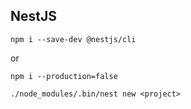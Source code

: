 ## NestJS

```
npm i --save-dev @nestjs/cli
```
or 
```
npm i --production=false
```

```
./node_modules/.bin/nest new <project>
```
